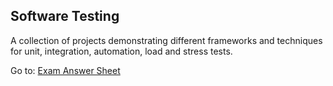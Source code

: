 ## Software Testing

A collection of projects demonstrating different frameworks and
techniques for unit, integration, automation, load and stress tests.

Go to: [Exam Answer Sheet](docs/index.html)
